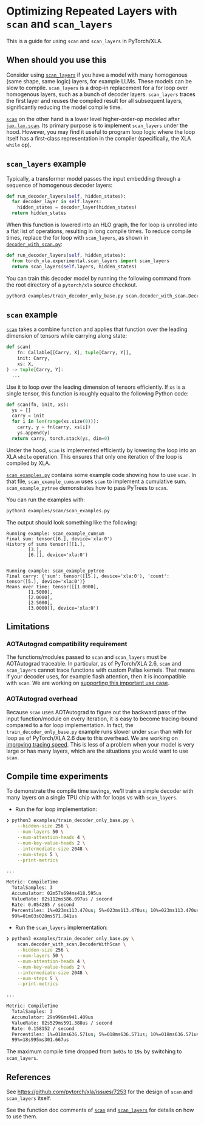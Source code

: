 # Optimizing Repeated Layers with `scan` and `scan_layers`

This is a guide for using `scan` and `scan_layers` in PyTorch/XLA.

## When should you use this

Consider using [`scan_layers`][scan_layers] if you have a model with
many homogenous (same shape, same logic) layers, for example LLMs. These models
can be slow to compile. `scan_layers` is a drop-in replacement for a for loop over
homogenous layers, such as a bunch of decoder layers. `scan_layers` traces the
first layer and reuses the compiled result for all subsequent layers, significantly
reducing the model compile time.

[`scan`][scan] on the other hand is a lower level higher-order-op modeled after
[`jax.lax.scan`][jax-lax-scan]. Its primary purpose is to implement
`scan_layers` under the hood. However, you may find it useful
to program loop logic where the loop itself has a first-class
representation in the compiler (specifically, the XLA `while` op).

## `scan_layers` example

Typically, a transformer model passes the input embedding through a sequence of
homogenous decoder layers:

```python
def run_decoder_layers(self, hidden_states):
  for decoder_layer in self.layers:
    hidden_states = decoder_layer(hidden_states)
  return hidden_states
```

When this function is lowered into an HLO graph, the for loop is unrolled into a
flat list of operations, resulting in long compile times. To reduce compile
times, replace the for loop with `scan_layers`, as shown in
[`decoder_with_scan.py`][decoder_with_scan]:

```python
def run_decoder_layers(self, hidden_states):
  from torch_xla.experimental.scan_layers import scan_layers
  return scan_layers(self.layers, hidden_states)
```

You can train this decoder model by running the following command from the root
directory of a `pytorch/xla` source checkout.

```sh
python3 examples/train_decoder_only_base.py scan.decoder_with_scan.DecoderWithScan
```

## `scan` example

[`scan`][scan] takes a combine function and applies that function over the leading
dimension of tensors while carrying along state:

```python
def scan(
    fn: Callable[[Carry, X], tuple[Carry, Y]],
    init: Carry,
    xs: X,
) -> tuple[Carry, Y]:
  ...
```

Use it to loop over the leading dimension of tensors efficiently. If `xs`
is a single tensor, this function is roughly equal to the following Python code:

```python
def scan(fn, init, xs):
  ys = []
  carry = init
  for i in len(range(xs.size(0))):
    carry, y = fn(carry, xs[i])
    ys.append(y)
  return carry, torch.stack(ys, dim=0)
```

Under the hood, `scan` is implemented efficiently by lowering the loop
into an XLA `while` operation. This ensures that only one iteration of the loop
is compiled by XLA.

[`scan_examples.py`][scan_examples] contains some example code showing how to use
`scan`. In that file, `scan_example_cumsum` uses `scan` to implement a cumulative
sum. `scan_example_pytree` demonstrates how to pass PyTrees to `scan`.

You can run the examples with:

```sh
python3 examples/scan/scan_examples.py
```

The output should look something like the following:

```
Running example: scan_example_cumsum
Final sum: tensor([6.], device='xla:0')
History of sums tensor([[1.],
        [3.],
        [6.]], device='xla:0')


Running example: scan_example_pytree
Final carry: {'sum': tensor([15.], device='xla:0'), 'count': tensor([5.], device='xla:0')}
Means over time: tensor([[1.0000],
        [1.5000],
        [2.0000],
        [2.5000],
        [3.0000]], device='xla:0')
```

## Limitations

### AOTAutograd compatibility requirement

The functions/modules passed to `scan` and `scan_layers` must be AOTAutograd
traceable. In particular, as of PyTorch/XLA 2.6, `scan` and `scan_layers` cannot
trace functions with custom Pallas kernels. That means if your decoder uses,
for example flash attention, then it is incompatible with `scan`. We are working on
[supporting this important use case][flash-attn-issue].

### AOTAutograd overhead

Because `scan` uses AOTAutograd to figure out the backward pass of the input
function/module on every iteration, it is easy to become tracing-bound compared to
a for loop implementation. In fact, the  `train_decoder_only_base.py` example runs
slower under `scan` than with for loop as of PyTorch/XLA 2.6 due to this overhead.
We are working on [improving tracing speed][retracing-issue]. This is less of a
problem when your model is very large or has many layers, which are the situations
you would want to use `scan`.

## Compile time experiments

To demonstrate the compile time savings, we'll train a simple decoder with many
layers on a single TPU chip with for loops vs with `scan_layers`.

- Run the for loop implementation:

```sh
❯ python3 examples/train_decoder_only_base.py \
    --hidden-size 256 \
    --num-layers 50 \
    --num-attention-heads 4 \
    --num-key-value-heads 2 \
    --intermediate-size 2048 \
    --num-steps 5 \
    --print-metrics

...

Metric: CompileTime
  TotalSamples: 3
  Accumulator: 02m57s694ms418.595us
  ValueRate: 02s112ms586.097us / second
  Rate: 0.054285 / second
  Percentiles: 1%=023ms113.470us; 5%=023ms113.470us; 10%=023ms113.470us; 20%=023ms113.470us; 50%=54s644ms733.284us; 80%=01m03s028ms571.841us; 90%=01m03s028ms571.841us; 95%=01m03s028ms571.841us;
  99%=01m03s028ms571.841us
```

- Run the `scan_layers` implementation:

```sh
❯ python3 examples/train_decoder_only_base.py \
    scan.decoder_with_scan.DecoderWithScan \
    --hidden-size 256 \
    --num-layers 50 \
    --num-attention-heads 4 \
    --num-key-value-heads 2 \
    --intermediate-size 2048 \
    --num-steps 5 \
    --print-metrics

...

Metric: CompileTime
  TotalSamples: 3
  Accumulator: 29s996ms941.409us
  ValueRate: 02s529ms591.388us / second
  Rate: 0.158152 / second
  Percentiles: 1%=018ms636.571us; 5%=018ms636.571us; 10%=018ms636.571us; 20%=018ms636.571us; 50%=11s983ms003.171us; 80%=18s995ms301.667us; 90%=18s995ms301.667us; 95%=18s995ms301.667us;
  99%=18s995ms301.667us
```

The maximum compile time dropped from `1m03s` to `19s` by
switching to `scan_layers`.

## References

See https://github.com/pytorch/xla/issues/7253 for the design of `scan` and
`scan_layers` itself.

See the function doc comments of [`scan`][scan] and [`scan_layers`][scan_layers]
for details on how to use them.

<!-- xrefs -->

[scan]: https://github.com/pytorch/xla/blob/master/torch_xla/experimental/scan.py
[scan_layers]: https://github.com/pytorch/xla/blob/master/torch_xla/experimental/scan_layers.py
[flash-attn-issue]: https://github.com/pytorch/xla/issues/8633
[retracing-issue]: https://github.com/pytorch/xla/issues/8632
[jax-lax-scan]: https://jax.readthedocs.io/en/latest/_autosummary/jax.lax.scan.html
[decoder_with_scan]: https://github.com/pytorch/xla/blob/master/examples/scan/decoder_with_scan.py
[scan_examples]: https://github.com/pytorch/xla/blob/master/examples/scan/scan_examples.py
